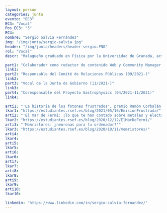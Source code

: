 ```yaml
---
layout: person
categories: junta
evento: "EC3"
EC3: "Vocal"
Pos_EC3: "5"
EC4:
nombre: "Sergio Salvia Fernández"
img: "/img/junta/sergio-salvia.jpg"
header: "/img/junta/headers/header-sergio.PNG"
rol: "Vocal"
descr: "Malagueño graduado en Física por la Universidad de Granada, actualmente estudiante del Máster en Física en la Universidad de Ámsterdam, donde se especializa en microscopía de campo cercano. Interesado en la Física de la Materia Condensada y la Nanofotónica, le gustan las artes marciales y leer sobre Filosofía e Historia de la ciencia, aunque reconoce que lo que más disfruta es de unas cervezas al sol con sus amigos (si es cerca del mar, mejor). Amante de la comunicación y la divulgación científica, le encantaría contribuir a una ciencia en contacto estrecho con la sociedad."

part1: "Colaborador como redactor de contenido Web y Community Manager principal (05/2020-11/2021)"
link1: 
part2: "Responsable del Comité de Relaciones Públicas (09/2021-)"
link2:
part3: "Vocal de la Junta de Gobierno (11/2021-)"
link3:
part4: "Coresponsable del Proyecto Gastrophysics (04/2021-11/2021)"
link4:

arti1: "'La historia de los fotones frustrados', premio Ramón Corbalán de Divulgación y Enseñanza, organizado por las divisiones de Óptica Cuántica y No Lineal de la Sociedad Española de Óptica y de la RSEF"
lkar1: "https://estudiantes.rsef.es/blog/2021/05/16/EmisionFrustrada/"
arti2: "'El mar de Fermi: ¡lo que te han contado sobre metales y electrones es mentira!'"
lkar2: "https://estudiantes.rsef.es/blog/2020/12/12/ElMarDeFermi/"
arti3: "'Memristores: ¿neuronas para tu ordenador?'"
lkar3: "https://estudiantes.rsef.es/blog/2020/10/11/memristores/"
arti4:
lkar4:
arti5:
lkar5: 
arti6:
lkar6:
arti7:
lkar7: 
arti8:
lkar8:
arti9:
lkar9:
arti10:
lkar10:

linkedin: "https://www.linkedin.com/in/sergio-salvia-fernandez/"
---
```

